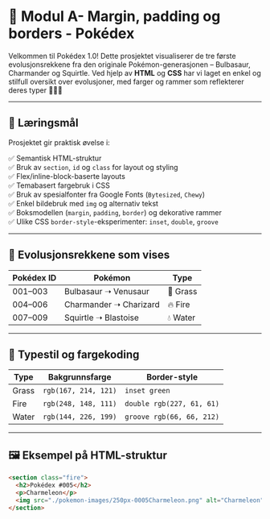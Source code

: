 # 🧩 Modul A- Margin, padding og borders - Pokédex

Velkommen til Pokédex 1.0! Dette prosjektet visualiserer de tre første evolusjonsrekkene fra den originale Pokémon-generasjonen – Bulbasaur, Charmander og Squirtle. Ved hjelp av **HTML** og **CSS** har vi laget en enkel og stilfull oversikt over evolusjoner, med farger og rammer som reflekterer deres typer 🌱🔥💧

---

## 🧠 Læringsmål

Prosjektet gir praktisk øvelse i:

✅ Semantisk HTML-struktur  
✅ Bruk av `section`, `id` og `class` for layout og styling  
✅ Flex/inline-block-baserte layouts  
✅ Temabasert fargebruk i CSS  
✅ Bruk av spesialfonter fra Google Fonts (`Bytesized`, `Chewy`)  
✅ Enkel bildebruk med `img` og alternativ tekst  
✅ Boksmodellen (`margin`, `padding`, `border`) og dekorative rammer  
✅ Ulike CSS `border-style`-eksperimenter: `inset`, `double`, `groove`

---

## 🔢 Evolusjonsrekkene som vises

| Pokédex ID | Pokémon        | Type   |
|------------|----------------|--------|
| 001–003    | Bulbasaur ➝ Venusaur   | 🌿 Grass |
| 004–006    | Charmander ➝ Charizard | 🔥 Fire  |
| 007–009    | Squirtle ➝ Blastoise   | 💧 Water |

---

## 🎨 Typestil og fargekoding

| Type   | Bakgrunnsfarge       | Border-style            |
|--------|-----------------------|--------------------------|
| Grass  | `rgb(167, 214, 121)`  | `inset green`           |
| Fire   | `rgb(248, 148, 111)`  | `double rgb(227, 61, 61)`|
| Water  | `rgb(144, 226, 199)`  | `groove rgb(66, 66, 212)`|

---

## 🖼️ Eksempel på HTML-struktur

```html
<section class="fire">
  <h2>Pokédex #005</h2>
  <p>Charmeleon</p>
  <img src="./pokemon-images/250px-0005Charmeleon.png" alt="Charmeleon" />
</section>
